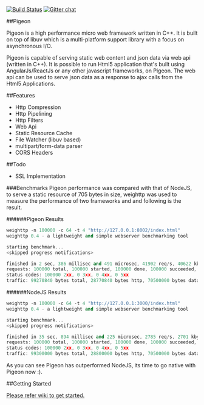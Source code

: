 [![Build Status](https://travis-ci.org/kamlesh-bambarde/pigeon.svg?branch=master)](https://travis-ci.org/kamlesh-bambarde/pigeon)  [![Gitter chat](https://badges.gitter.im/gitterHQ/services.png)](https://gitter.im/kamlesh-bambarde/pigeon)

##Pigeon

Pigeon is a high performance micro web framework written in C++. It is built on top of libuv which is a multi-platform support library with a focus on asynchronous I/O.

Pigeon is capable of serving static web content and json data via web api (written in C++). It is possible to run Html5 application that's built using AngularJs/ReactJs or any other javascript frameworks, on Pigeon. The web api can be used to serve json data as a response to ajax calls from the Html5 Applications.

##Features

- Http Compression
- Http Pipelining
- Http Filters
- Web Api
- Static Resource Cache
- File Watcher (libuv based)
- multipart/form-data parser
- CORS Headers

##Todo
- SSL Implementation

###Benchmarks
Pigeon performance was compared with that of NodeJS, to serve a static resource of 705 bytes in size, 
weighttp was used to measure the performance of two frameworks and and following is the result.

######Pigeon Results
```c++
weighttp -n 100000 -c 64 -t 4 "http://127.0.0.1:8002/index.html"
weighttp 0.4 - a lightweight and simple webserver benchmarking tool

starting benchmark...
<skipped progress notifications>

finished in 2 sec, 386 millisec and 491 microsec, 41902 req/s, 40622 kbyte/s
requests: 100000 total, 100000 started, 100000 done, 100000 succeeded, 0 failed, 0 errored
status codes: 100000 2xx, 0 3xx, 0 4xx, 0 5xx
traffic: 99270840 bytes total, 28770840 bytes http, 70500000 bytes data
```
######NodeJS Results
```c++
weighttp -n 100000 -c 64 -t 4 "http://127.0.0.1:3000/index.html"
weighttp 0.4 - a lightweight and simple webserver benchmarking tool

starting benchmark...
<skipped progress notifications>

finished in 35 sec, 894 millisec and 225 microsec, 2785 req/s, 2701 kbyte/s
requests: 100000 total, 100000 started, 100000 done, 100000 succeeded, 0 failed, 0 errored
status codes: 100000 2xx, 0 3xx, 0 4xx, 0 5xx
traffic: 99300000 bytes total, 28800000 bytes http, 70500000 bytes data
```
As you can see Pigeon has outperformed NodeJS, its time to go native with Pigeon now :).

##Getting Started

[Please refer wiki to get started.](https://github.com/kamlesh-bambarde/pigeon/wiki)

